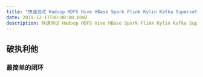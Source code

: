 ```yaml
---
title: "快速测试 Hadoop HDFS Hive HBase Spark Flink Kylin Kafka Superset"
date: 2019-12-17T00:00:00.000Z
description: 快速测试 Hadoop HDFS Hive HBase Spark Flink Kylin Kafka Superset
---
```


## 破执利他
### 最简单的闭环


